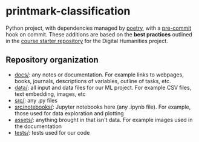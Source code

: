 # printmark-classification

Python project, with dependencies managed by [poetry](https://github.com/python-poetry/poetry), with a [pre-commit](https://pre-commit.com/) hook on commit. These additions are based on the **best practices** outlined in the [course starter repository](https://github.com/COMHIS/project-course-starter-2022) for the Digital Humanities project.

## Repository organization

- [docs/](./docs/): any notes or documentation. For example links to webpages, books, journals, descriptions of variables, outline of tasks, etc.
- [data/](./data/): all input and data files for our ML project. For example CSV files, text embedding, images, etc
- [src/](./src/): any .py files
- [src/notebooks/](./notebooks/): Jupyter notebooks here (any .ipynb file). For example, those used for data exploration and plotting
- [assets/](./assets/): anything brought in that isn't data. For example images used in the documentation
- [tests/](./tests/): tests used for our code
